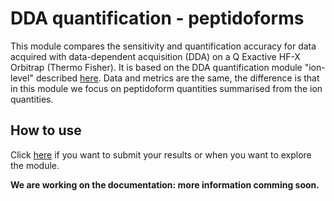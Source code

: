 # DDA quantification - peptidoforms

This module compares the sensitivity and quantification accuracy for data acquired with data-dependent acquisition (DDA) on a Q Exactive HF-X Orbitrap (Thermo Fisher).
It is based on the DDA quantification module "ion-level" described [here](#2-quant-lfq-ion-dda). Data and metrics are the same, the difference is that in this module we focus on peptidoform quantities summarised from the ion quantities. 

## How to use

Click [here](https://proteobench.cubimed.rub.de/Quant_LFQ_DDA_peptidoform) if you want to submit your results or when you want to explore the module.

**We are working on the documentation: more information comming soon.**
